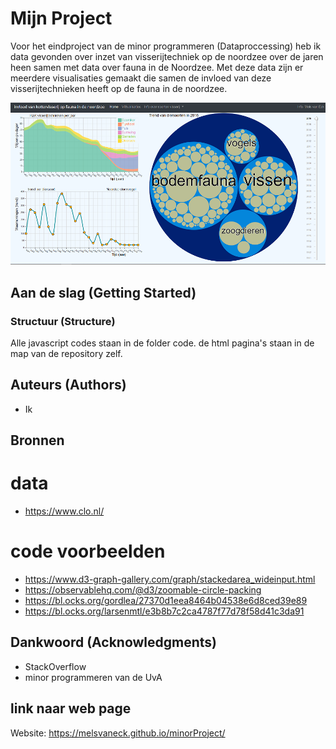 
# Mijn Project

Voor het eindproject van de minor programmeren (Dataproccessing) heb ik data gevonden over inzet van visserijtechniek op de noordzee over de jaren heen
samen met data over fauna in de Noordzee. Met deze data zijn er meerdere visualisaties gemaakt die samen de invloed van deze visserijtechnieken heeft op de fauna in de noordzee.

![eindpagina](/images/eindversie.png)

## Aan de slag (Getting Started)

### Structuur (Structure)

Alle javascript codes staan in de folder code. de html pagina's staan in de map van de repository zelf.

## Auteurs (Authors)
* Ik

## Bronnen

# data
* https://www.clo.nl/

# code voorbeelden
* https://www.d3-graph-gallery.com/graph/stackedarea_wideinput.html
* https://observablehq.com/@d3/zoomable-circle-packing
* https://bl.ocks.org/gordlea/27370d1eea8464b04538e6d8ced39e89
* https://bl.ocks.org/larsenmtl/e3b8b7c2ca4787f77d78f58d41c3da91

## Dankwoord (Acknowledgments)

* StackOverflow
* minor programmeren van de UvA

## link naar web page
Website: https://melsvaneck.github.io/minorProject/

